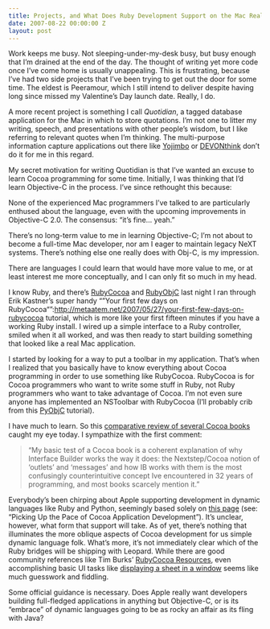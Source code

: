```yaml
---
title: Projects, and What Does Ruby Development Support on the Mac Really Mean?
date: 2007-08-22 00:00:00 Z
layout: post
---
```





Work keeps me busy. Not sleeping-under-my-desk busy, but busy enough that I’m drained at the end of the day. The thought of writing yet more code once I’ve come home is usually unappealing. This is frustrating, because I’ve had two side projects that I’ve been trying to get out the door for some time. The eldest is Peeramour, which I still intend to deliver despite having long since missed my Valentine’s Day launch date. Really, I do.

A more recent project is something I call *Quotidian*, a tagged database application for the Mac in which to store quotations. I’m not one to litter my writing, speech, and presentations with other people’s wisdom, but I like referring to relevant quotes when I’m thinking. The multi-purpose information capture applications out there like [Yojimbo](http://www.barebones.com/products/yojimbo/) or [DEVONthink](http://www.devon-technologies.com/products/devonthink/) don’t do it for me in this regard.

My secret motivation for writing Quotidian is that I’ve wanted an excuse to learn Cocoa programming for some time. Initially, I was thinking that I’d learn Objective-C in the process. I’ve since rethought this because:

None of the experienced Mac programmers I’ve talked to are particularly enthused about the language, even with the upcoming improvements in Objective-C 2.0. The consensus: “it’s fine… yeah.”

There’s no long-term value to me in learning Objective-C; I’m not about to become a full-time Mac developer, nor am I eager to maintain legacy NeXT systems. There’s nothing else one really does with Obj-C, is my impression.

There are languages I could learn that would have more value to me, or at least interest me more conceptually, and I can only fit so much in my head.

I know Ruby, and there’s [RubyCocoa](http://rubycocoa.sourceforge.net/) and [RubyObjC](http://www.rubyobjc.com/.So) last night I ran through Erik Kastner’s super handy “”Your first few days on RubyCocoa“”:http://metaatem.net/2007/05/27/your-first-few-days-on-rubycocoa tutorial, which is more like your first fifteen minutes if you have a working Ruby install. I wired up a simple interface to a Ruby controller, smiled when it all worked, and was then ready to start building something that looked like a real Mac application.

I started by looking for a way to put a toolbar in my application. That’s when I realized that you basically have to know everything about Cocoa programming in order to use something like RubyCocoa. RubyCocoa is for Cocoa programmers who want to write some stuff in Ruby, not Ruby programmers who want to take advantage of Cocoa. I’m not even sure anyone has implemented an NSToolbar with RubyCocoa (I’ll probably crib from this [PyObjC](http://www.blog.caffeinatedmacs.com/nstoolbar-tutorial/) tutorial).

I have much to learn. So this [comparative review of several Cocoa books](http://antoniocangiano.com/2007/08/21/a-preliminary-review-of-three-cocoa-and-objective-c-related-books/) caught my eye today. I sympathize with the first comment:

> “My basic test of a Cocoa book is a coherent explanation of why Interface Builder works the way it does: the Nextstep/Cocoa notion of ‘outlets’ and ‘messages’ and how IB works with them is the most confusingly counterintuitive concept Ive encountered in 32 years of programming, and most books scarcely mention it.”

Everybody’s been chirping about Apple supporting development in dynamic languages like Ruby and Python, seemingly based solely on [this page](http://developer.apple.com/leopard/overview/apptech.html) (see: “Picking Up the Pace of Cocoa Application Development”). It’s unclear, however, what form that support will take. As of yet, there’s nothing that illuminates the more oblique aspects of Cocoa development for us simple dynamic language folk. What’s more, it’s not immediately clear which of the Ruby bridges will be shipping with Leopard. While there are good community references like Tim Burks’ [RubyCocoa Resources](http://www.rubycocoa.com/), even accomplishing basic UI tasks like [displaying a sheet in a window](http://www.rubycocoa.com/ruby-external-sheets) seems like much guesswork and fiddling.

Some official guidance is necessary. Does Apple really want developers building full-fledged applications in anything but Objective-C, or is its “embrace” of dynamic languages going to be as rocky an affair as its fling with Java?
